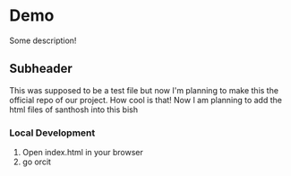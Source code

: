 # Demo

Some description!


## Subheader


This was supposed to be a test file but now I'm planning to make this the official repo of our project. How cool is that!
Now I am planning to add the html files of santhosh into this bish

### Local Development

1. Open index.html in your browser
2. go orcit
